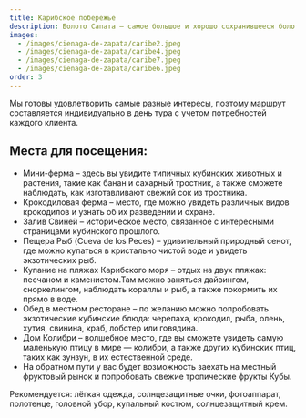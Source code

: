 ```yaml
---
title: Карибское побережье
description: Болото Сапата – самое большое и хорошо сохранившееся болото на Кубе и одно из самых важных в Карибском бассейне, объявленное ЮНЕСКО биосферным заповедником. В этом уникальном районе вы сможете полюбоваться ослепительной природой, где обитает кубинский крокодил, эндемичные птицы и ландшафты, сочетающие мангровые заросли, лагуны и тропические леса. Поблизости находятся такие очаровательные места, как Плайя-Ларга, и Пещера Рыб , идеальные для того, чтобы насладиться очарованием Карибского побережья. Мы готовы удовлетворить самые разные интересы, поэтому маршрут составляется индивидуально в день тура с учетом потребностей каждого клиента.
images:
  - /images/cienaga-de-zapata/caribe2.jpeg
  - /images/cienaga-de-zapata/caribe4.jpeg
  - /images/cienaga-de-zapata/caribe7.jpeg
  - /images/cienaga-de-zapata/caribe6.jpeg
order: 3
---
```


<p class="mb-8 text-justify text-sm md:text-lg  dark:text-gray-300 leading-relaxed">
              Мы готовы удовлетворить самые разные интересы, поэтому маршрут составляется индивидуально в день тура с учетом потребностей каждого клиента.
            </p>

<section class="mb-10">
  <h2 class="text-2xl lg:text-3xl font-bold text-gray-900 mb-6 border-b-2 border-blue-500 pb-2">
    Места для посещения:
  </h2>

  <ul class="space-y-3 lg:space-y-4">
    <li class="flex items-start space-x-3 text-gray-700 leading-relaxed">
      <span class="inline-block w-2 h-2 bg-blue-500 rounded-full mt-2 flex-shrink-0"></span>
      <span class="text-sm lg:text-base">Мини-ферма – здесь вы увидите типичных кубинских животных и растения, такие как банан и сахарный тростник, а также сможете наблюдать, как изготавливают свежий сок из тростника.</span>
    </li>
    <li class="flex items-start space-x-3 text-gray-700 leading-relaxed">
      <span class="inline-block w-2 h-2 bg-blue-500 rounded-full mt-2 flex-shrink-0"></span>
      <span class="text-sm lg:text-base">Крокодиловая ферма – место, где можно увидеть различных видов крокодилов и узнать об их разведении и охране.</span>
    </li>
    <li class="flex items-start space-x-3 text-gray-700 leading-relaxed">
      <span class="inline-block w-2 h-2 bg-blue-500 rounded-full mt-2 flex-shrink-0"></span>
      <span class="text-sm lg:text-base">Залив Свиней – историческое место, связанное с интересными страницами кубинского прошлого.</span>
    </li>
    <li class="flex items-start space-x-3 text-gray-700 leading-relaxed">
      <span class="inline-block w-2 h-2 bg-blue-500 rounded-full mt-2 flex-shrink-0"></span>
      <span class="text-sm lg:text-base">Пещера Рыб (Cueva de los Peces) – удивительный природный сенот, где можно купаться в кристально чистой воде и увидеть экзотических рыб.</span>
    </li>
    <li class="flex items-start space-x-3 text-gray-700 leading-relaxed">
      <span class="inline-block w-2 h-2 bg-blue-500 rounded-full mt-2 flex-shrink-0"></span>
      <span class="text-sm lg:text-base">Купание на пляжах Карибского моря – отдых на двух пляжах: песчаном и каменистом.Там можно заняться дайвингом, сноркелингом, наблюдать кораллы и рыб, а также покормить их прямо в воде.</span>
    </li>
    <li class="flex items-start space-x-3 text-gray-700 leading-relaxed">
      <span class="inline-block w-2 h-2 bg-blue-500 rounded-full mt-2 flex-shrink-0"></span>
      <span class="text-sm lg:text-base">Обед в местном ресторане – по желанию можно попробовать экзотические кубинские блюда: черепаха, крокодил, рыба, олень, хутия, свинина, краб, лобстер или говядина.</span>
    </li>
    <li class="flex items-start space-x-3 text-gray-700 leading-relaxed">
      <span class="inline-block w-2 h-2 bg-blue-500 rounded-full mt-2 flex-shrink-0"></span>
      <span class="text-sm lg:text-base">Дом Колибри – волшебное место, где вы сможете увидеть самую маленькую птицу в мире — колибри, а также других кубинских птиц, таких как зунзун, в их естественной среде.</span>
    </li>
    <li class="flex items-start space-x-3 text-gray-700 leading-relaxed">
      <span class="inline-block w-2 h-2 bg-blue-500 rounded-full mt-2 flex-shrink-0"></span>
      <span class="text-sm lg:text-base">На обратном пути у вас будет возможность заехать на местный фруктовый рынок и попробовать свежие тропические фрукты Кубы.</span>
    </li>
  </ul>
</section>

<div class="bg-gradient-to-r from-yellow-50 to-orange-50 border-l-4 border-yellow-400 p-4 lg:p-6 rounded-r-lg mb-8">
  <p class="text-sm lg:text-base text-gray-800 leading-relaxed">
    <span class="font-bold text-yellow-700">Рекомендуется:</span>
    <span class="ml-2">лёгкая одежда, солнцезащитные очки, фотоаппарат, полотенце, головной убор, купальный костюм, солнцезащитный крем.</span>
  </p>
</div>
